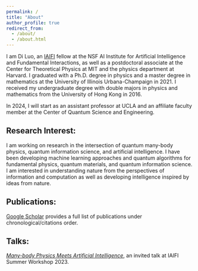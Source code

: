 ```yaml
---
permalink: /
title: "About"
author_profile: true
redirect_from:
  - /about/
  - /about.html
---
```


I am Di Luo, an <a href="https://iaifi.org/" target="_blank">IAIFI</a> fellow at the NSF AI Institute for Artificial Intelligence and Fundamental Interactions, as well as a postdoctoral associate at the Center for Theoretical Physics at MIT and the physics department at Harvard. I graduated with a Ph.D. degree in physics and a master degree in mathematics at the University of Illinois Urbana-Champaign in 2021. I received my undergraduate degree with double majors in physics and mathematics from the University of Hong Kong in 2016. 

In 2024, I will start as an assistant professor at UCLA and an affiliate faculty member at the Center of Quantum Science and Engineering.

## Research Interest:

I am working on research in the intersection of quantum many-body physics, quantum information science, and artificial intelligence. I have been developing machine learning approaches and quantum algorithms for fundamental physics, quantum materials, and quantum information science. I am interested in understanding nature from the perspectives of information and computation as well as developing intelligence inspired by ideas from nature.

## Publications:

<a href="https://scholar.google.com/citations?hl=en&user=OxZytTQAAAAJ&view_op=list_works&sortby=pubdate" target="_blank">Google Scholar</a> provides a full list of publications under chronological/citations order. 

## Talks:

*<a href="https://www.youtube.com/watch?v=NEH07uWojxo" target="_blank">Many-body Physics Meets Artificial Intelligence</a>*, an invited talk at IAIFI Summer Workshop 2023.
